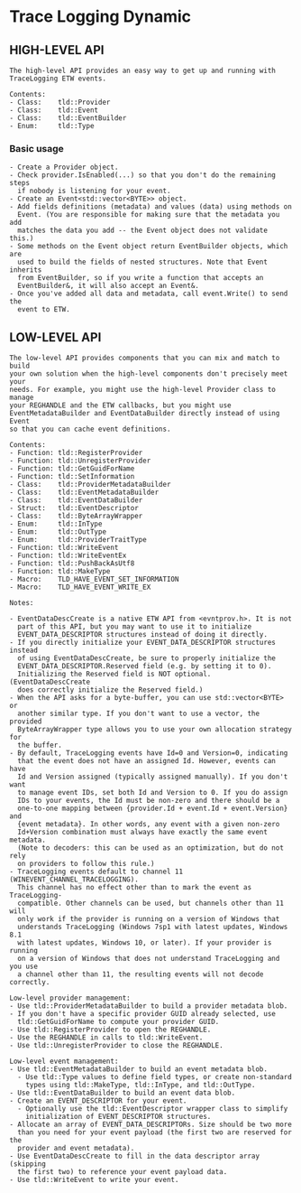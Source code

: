 # Trace Logging Dynamic

## HIGH-LEVEL API

    The high-level API provides an easy way to get up and running with
    TraceLogging ETW events.

    Contents:
    - Class:    tld::Provider
    - Class:    tld::Event
    - Class:    tld::EventBuilder
    - Enum:     tld::Type

### Basic usage

    - Create a Provider object.
    - Check provider.IsEnabled(...) so that you don't do the remaining steps
      if nobody is listening for your event.
    - Create an Event<std::vector<BYTE>> object.
    - Add fields definitions (metadata) and values (data) using methods on
      Event. (You are responsible for making sure that the metadata you add
      matches the data you add -- the Event object does not validate this.)
    - Some methods on the Event object return EventBuilder objects, which are
      used to build the fields of nested structures. Note that Event inherits
      from EventBuilder, so if you write a function that accepts an
      EventBuilder&, it will also accept an Event&.
    - Once you've added all data and metadata, call event.Write() to send the
      event to ETW.

## LOW-LEVEL API

    The low-level API provides components that you can mix and match to build
    your own solution when the high-level components don't precisely meet your
    needs. For example, you might use the high-level Provider class to manage
    your REGHANDLE and the ETW callbacks, but you might use
    EventMetadataBuilder and EventDataBuilder directly instead of using Event
    so that you can cache event definitions.

    Contents:
    - Function: tld::RegisterProvider
    - Function: tld::UnregisterProvider
    - Function: tld::GetGuidForName
    - Function: tld::SetInformation
    - Class:    tld::ProviderMetadataBuilder
    - Class:    tld::EventMetadataBuilder
    - Class:    tld::EventDataBuilder
    - Struct:   tld::EventDescriptor
    - Class:    tld::ByteArrayWrapper
    - Enum:     tld::InType
    - Enum:     tld::OutType
    - Enum:     tld::ProviderTraitType
    - Function: tld::WriteEvent
    - Function: tld::WriteEventEx
    - Function: tld::PushBackAsUtf8
    - Function: tld::MakeType
    - Macro:    TLD_HAVE_EVENT_SET_INFORMATION
    - Macro:    TLD_HAVE_EVENT_WRITE_EX

    Notes:
    
    - EventDataDescCreate is a native ETW API from <evntprov.h>. It is not
      part of this API, but you may want to use it to initialize
      EVENT_DATA_DESCRIPTOR structures instead of doing it directly.
    - If you directly initialize your EVENT_DATA_DESCRIPTOR structures instead
      of using EventDataDescCreate, be sure to properly initialize the
      EVENT_DATA_DESCRIPTOR.Reserved field (e.g. by setting it to 0).
      Initializing the Reserved field is NOT optional. (EventDataDescCreate
      does correctly initialize the Reserved field.)
    - When the API asks for a byte-buffer, you can use std::vector<BYTE> or
      another similar type. If you don't want to use a vector, the provided
      ByteArrayWrapper type allows you to use your own allocation strategy for
      the buffer.
    - By default, TraceLogging events have Id=0 and Version=0, indicating
      that the event does not have an assigned Id. However, events can have
      Id and Version assigned (typically assigned manually). If you don't want
      to manage event IDs, set both Id and Version to 0. If you do assign
      IDs to your events, the Id must be non-zero and there should be a
      one-to-one mapping between {provider.Id + event.Id + event.Version} and
      {event metadata}. In other words, any event with a given non-zero
      Id+Version combination must always have exactly the same event metadata.
      (Note to decoders: this can be used as an optimization, but do not rely
      on providers to follow this rule.)
    - TraceLogging events default to channel 11 (WINEVENT_CHANNEL_TRACELOGGING).
      This channel has no effect other than to mark the event as TraceLogging-
      compatible. Other channels can be used, but channels other than 11 will
      only work if the provider is running on a version of Windows that
      understands TraceLogging (Windows 7sp1 with latest updates, Windows 8.1
      with latest updates, Windows 10, or later). If your provider is running
      on a version of Windows that does not understand TraceLogging and you use
      a channel other than 11, the resulting events will not decode correctly.

    Low-level provider management:
    - Use tld::ProviderMetadataBuilder to build a provider metadata blob.
    - If you don't have a specific provider GUID already selected, use
      tld::GetGuidForName to compute your provider GUID.
    - Use tld::RegisterProvider to open the REGHANDLE.
    - Use the REGHANDLE in calls to tld::WriteEvent.
    - Use tld::UnregisterProvider to close the REGHANDLE.

    Low-level event management:
    - Use tld::EventMetadataBuilder to build an event metadata blob.
      - Use tld::Type values to define field types, or create non-standard
        types using tld::MakeType, tld::InType, and tld::OutType.
    - Use tld::EventDataBuilder to build an event data blob.
    - Create an EVENT_DESCRIPTOR for your event.
      - Optionally use the tld::EventDescriptor wrapper class to simplify
        initialization of EVENT_DESCRIPTOR structures.
    - Allocate an array of EVENT_DATA_DESCRIPTORs. Size should be two more
      than you need for your event payload (the first two are reserved for the
      provider and event metadata).
    - Use EventDataDescCreate to fill in the data descriptor array (skipping
      the first two) to reference your event payload data.
    - Use tld::WriteEvent to write your event.
